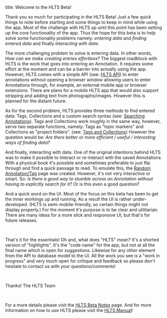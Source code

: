 title: Welcome to the HLTS Beta!

Thank you so much for participating in the HLTS Beta! Just a few quick things to note before starting and some things to keep in mind while using the app. Most of the challenge with HLTS up until this point has been setting up the core functionality of the app. Thus the hope for this beta is to help solve some functionality problems namely: *entering data* and *finding entered data* and finally *interacting with data*.

The more challenging problem to solve is entering data. In other words, *How can we make creating entries effortless?* The biggest roadblock with HLTS is the work that goes into entering an Annotation. It requires some effort at the moment and can be a barrier into actually using the app. However, HLTS comes with a simple API (see: [HLTS API](/manual/main/#api)) to enter annotations without opening a browser window allowing users to enter Annotations through, for example, an external mobile app or browser extensions. There are plans for a mobile HLTS app that would also support stripping and adding text from photographs/images. However this is planned for the distant future.

As for the second problem, HLTS provides three methods to find entered data: Tags, Collections and a custom search syntax (see: [Searching Annotations](/manual/main/#searching-annotations)). Tags and Collections work roughly in the same way, however, serve two separate functions, namely: Tags as "topic markers" and Collections as "project folders". (see: [Tags and Collections](/manual/main/#tags-and-collections)) However the question would be: *Are there better or more efficient / useful / interesting ways of finding data?*

And finally, interacting with data. One of the original intentions behind HLTS was to make it possible to interact or re-interact with the saved Annotations. With a physical book it's possible and sometimes preferable to just flip through and find a quick passage to read. To emulate this, the [Random Annotation/Tag](/random/default) page was created. However, it's not very interactive or smart. So: *Is there a good way to stumble across an Annotation without having to explicitly search for it?* Or is this even a good question?

And a quick word on the UI. Most of the focus on this beta has been to get the inner workings up and running. As a result the UI is rather under-developed. (HLTS is semi-mobile-friendly, so certain things might not display properly.) For the moment it's purpose is to be clear and utilitarian. There are many ideas for a more slick and responsive UI, but that's for future releases.

<br>

That's it for the essentials! Oh and, what does "HLTS" mean? It's a shorted version of "highlights". It's the "code name" for the app, but not at all the final name which is open for suggestions. Likewise for any other element from the API to database model to the UI. All the work you see is a "work in progress" and very much open for critique and feedback so please don't hesitate to contact us with your questions/comments!

<br>

Thanks!
The HLTS Team

<br>

For a more details please visit the [HLTS Beta Notes](/beta/main) page. And for more information on how to use HLTS please visit the [HLTS Manual](/manual/main)!
